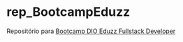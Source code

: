 # rep_BootcampEduzz
Repositório para [Bootcamp DIO Eduzz Fullstack Developer](https://web.digitalinnovation.one/track/eduzz-fullstack-developer?tab=path)
